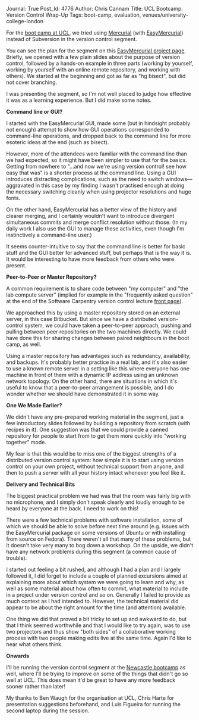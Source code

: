 Journal: True
Post_Id: 4776
Author: Chris Cannam
Title: UCL Bootcamp: Version Control Wrap-Up
Tags: boot-camp, evaluation, venues/university-college-london

<p>For the <a href="/bootcamps/2012-04-ucl.html">boot camp at UCL</a>, we tried using <a href="http://mercurial.selenic.com">Mercurial</a> (with <a href="http://easyhg.org">EasyMercurial</a>) instead of Subversion in the version control segment.</p>
<p>You can see the plan for the segment on this <a href="https://code.soundsoftware.ac.uk/projects/easyhg/wiki/SC2012BootcampPlan">EasyMercurial project page</a>. Briefly, we opened with a few plain slides about the purpose of version control, followed by a hands-on example in three parts (working by yourself, working by yourself with an online remote repository, and working with others). We started at the beginning and got as far as "hg bisect", but did not cover branching.</p>
<p>I was presenting the segment, so I'm not well placed to judge how effective it was as a learning experience.  But I did make some notes.</p>
<p><strong>Command line or GUI?</strong></p>
<p>I started with the EasyMercurial GUI, made some (but in hindsight probably not enough) attempt to show how GUI operations corresponded to command-line operations, and dropped back to the command line for more esoteric ideas at the end (such as bisect).</p>
<p>However, more of the attendees were familiar with the command line than we had expected, so it might have been simpler to use that for the basics. Getting from nowhere to "...and now we're using version control! see how easy that was" is a shorter process at the command line.  Using a GUI introduces distracting complications, such as the need to switch windows&mdash;aggravated in this case by my finding I wasn't practised enough at doing the necessary switching cleanly when using projector resolutions and huge fonts.</p>
<p>On the other hand, EasyMercurial has a better view of the history and clearer merging, and I certainly wouldn't want to introduce divergent simultaneous commits and merge conflict resolution without those.  (In my daily work I also use the GUI to manage these activities, even though I'm instinctively a command-line user.)</p>
<p>It seems counter-intuitive to say that the command line is better for basic stuff and the GUI better for advanced stuff, but perhaps that is the way it is. It would be interesting to have more feedback from others who were present.</p>
<p><strong>Peer-to-Peer or Master Repository?</strong></p>
<p>A common requirement is to share code between "my computer" and "the lab compute server" (implied for example in the "frequently asked question" at the end of the Software Carpentry version control lecture <a href="/4_0/vc/">front page</a>).</p>
<p>We approached this by using a master repository stored on an external server, in this case Bitbucket. But since we have a distributed version-control system, we could have taken a peer-to-peer approach, pushing and pulling between peer repositories on the two machines directly. We could have done this for sharing changes between paired neighbours in the boot camp, as well.</p>
<p>Using a master repository has advantages such as redundancy, availability, and backups. It's probably better practice in a real lab, and it's also easier to use a known remote server in a setting like this where everyone has one machine in front of them with a dynamic IP address using an unknown network topology.  On the other hand, there are situations in which it's useful to know that a peer-to-peer arrangement is possible, and I do wonder whether we should have demonstrated it in some way.</p>
<p><strong>One We Made Earlier?</strong></p>
<p>We didn't have any pre-prepared working material in the segment, just a few introductory slides followed by building a repository from scratch (with recipes in it). One suggestion was that we could provide a canned repository for people to start from to get them more quickly into "working together" mode.</p>
<p>My fear is that this would be to miss one of the biggest strengths of a distributed version control system: how simple it is to start using version control on your own project, without technical support from anyone, and then to push a server with all your history intact whenever you feel like it.</p>
<p><strong>Delivery and Technical Bits</strong></p>
<p>The biggest practical problem we had was that the room was fairly big with no microphone, and I simply don't speak clearly and loudly enough to be heard by everyone at the back. I need to work on this!</p>
<p>There were a few technical problems with software installation, some of which we should be able to solve before next time around (e.g. issues with the EasyMercurial package on some versions of Ubuntu or with installing from source on Fedora). There weren't all that many of these problems, but it doesn't take very many to bog down a workshop.  On the upside, we didn't have any network problems during this segment (a common cause of trouble).</p>
<p>I started out feeling a bit rushed, and although I had a plan and I largely followed it, I did forget to include a couple of planned excursions aimed at explaining more about which system we were going to learn and why, as well as some material about how often to commit, what material to include in a project under version control and so on. Generally I failed to provide as much context as I had intended to. However, the technical material did appear to be about the right amount for the time (and attention) available.</p>
<p>One thing we did that proved a bit tricky to set up and awkward to do, but that I think seemed worthwhile and that I would like to try again, was to use two projectors and thus show "both sides" of a collaborative working process with two people making edits live at the same time. Again I'd like to hear what others think.</p>
<p><strong>Onwards</strong></p>
<p>I'll be running the version control segment at the <a href="/bootcamps/2012-05-newcastle.html">Newcastle bootcamp</a> as well, where I'll be trying to improve on some of the things that didn't go so well at UCL. This does mean it'd be great to have any more feedback sooner rather than later!</p>
<p>My thanks to Ben Waugh for the organisation at UCL, Chris Harte for presentation suggestions beforehand, and Luis Figueira for running the second laptop during the session.</p>
